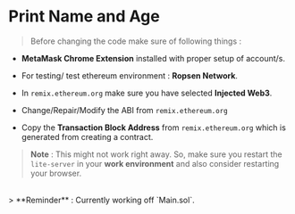 # Print Name and Age

> Before changing the code make sure of following things :

- **MetaMask Chrome Extension** installed with proper setup of account/s.

- For testing/ test ethereum environment : **Ropsen Network**.

- In `remix.ethereum.org` make sure you have selected **Injected Web3**.

- Change/Repair/Modify the ABI from `remix.ethereum.org`

- Copy the **Transaction Block Address** from `remix.ethereum.org` which is generated from creating a contract.

> **Note** : This might not work right away. So, make sure you restart the `lite-server` in your  **work environment** and also consider restarting your browser.
<br/>  
> **Reminder** : Currently working off `Main.sol`.